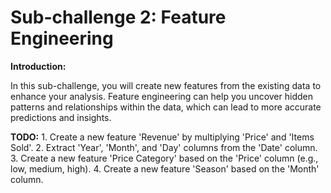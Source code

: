 # Sub-challenge 2: Feature Engineering
**Introduction:**
<p>
    In this sub-challenge, you will create new features from the existing data to enhance your analysis. Feature engineering can help you uncover hidden patterns and relationships within the data, which can lead to more accurate predictions and insights.
</p>

**TODO:**
    1. Create a new feature 'Revenue' by multiplying 'Price' and 'Items Sold'.
    2. Extract 'Year', 'Month', and 'Day' columns from the 'Date' column.
    3. Create a new feature 'Price Category' based on the 'Price' column (e.g., low, medium, high).
    4. Create a new feature 'Season' based on the 'Month' column.
